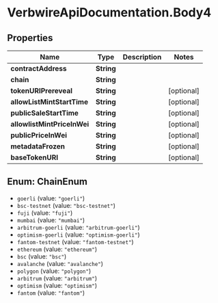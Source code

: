 # VerbwireApiDocumentation.Body4

## Properties
Name | Type | Description | Notes
------------ | ------------- | ------------- | -------------
**contractAddress** | **String** |  | 
**chain** | **String** |  | 
**tokenURIPrereveal** | **String** |  | [optional] 
**allowListMintStartTime** | **String** |  | [optional] 
**publicSaleStartTime** | **String** |  | [optional] 
**allowlistMintPriceInWei** | **String** |  | [optional] 
**publicPriceInWei** | **String** |  | [optional] 
**metadataFrozen** | **String** |  | [optional] 
**baseTokenURI** | **String** |  | [optional] 

<a name="ChainEnum"></a>
## Enum: ChainEnum

* `goerli` (value: `"goerli"`)
* `bsc-testnet` (value: `"bsc-testnet"`)
* `fuji` (value: `"fuji"`)
* `mumbai` (value: `"mumbai"`)
* `arbitrum-goerli` (value: `"arbitrum-goerli"`)
* `optimism-goerli` (value: `"optimism-goerli"`)
* `fantom-testnet` (value: `"fantom-testnet"`)
* `ethereum` (value: `"ethereum"`)
* `bsc` (value: `"bsc"`)
* `avalanche` (value: `"avalanche"`)
* `polygon` (value: `"polygon"`)
* `arbitrum` (value: `"arbitrum"`)
* `optimism` (value: `"optimism"`)
* `fantom` (value: `"fantom"`)

